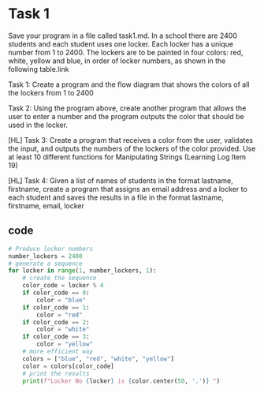 # Task 1

Save your program in a file called task1.md. In a school there are 2400 students and each student uses one locker. Each locker has a unique number from 1 to 2400. The lockers are to be painted in four colors: red, white, yellow and blue, in order of locker numbers, as shown in the following table.link

Task 1: Create a program and the flow diagram that shows the colors of all the lockers from 1 to 2400

Task 2: Using the program above, create another program that allows the user to enter a number and the program outputs the color that should be used in the locker.

[HL] Task 3: Create a program that receives a color from the user, validates the input,  and outputs the numbers of the lockers of the color provided. Use at least 10 different functions for Manipulating Strings (Learning Log Item 19)

[HL] Task 4: Given a list of names of students in the format lastname, firstname, create a program that assigns an email address and a locker to each student and saves the results in a file in the format lastname, firstname, email, locker 

## code

```py
# Produce locker numbers
number_lockers = 2400
# generate a sequence
for locker in range(1, number_lockers, 1):
    # create the sequence
    color_code = locker % 4
    if color_code == 0:
        color = "blue"
    if color_code == 1:
        color = "red"
    if color_code == 2:
        color = "white"
    if color_code == 3:
        color = "yellow"
    # more efficient way
    colors = ["blue", "red", "white", "yellow"]
    color = colors[color_code]
    # print the results
    print(f"Locker No {locker} is {color.center(50, '.')} ")
```
